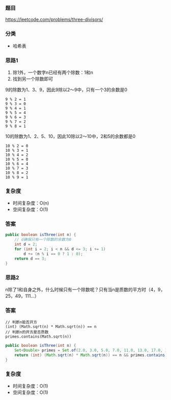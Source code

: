 ### 题目
https://leetcode.com/problems/three-divisors/

### 分类
* 哈希表

### 思路1
1. 除1外，一个数字n已经有两个除数：1和n
2. 找到另一个除数即可

9的除数为1、3、9，因此9除以2～9中，只有一个3的余数是0
```
9 % 2 = 1
9 % 3 = 0
9 % 4 = 1
9 % 5 = 4
9 % 6 = 3
9 % 7 = 2
9 % 8 = 1
```

10的除数为1、2、5、10，因此10除以2～10中，2和5的余数都是0
```
10 % 2 = 0
10 % 3 = 1
10 % 4 = 2
10 % 5 = 0
10 % 6 = 4
10 % 7 = 3
10 % 8 = 2
10 % 9 = 1
```

### 复杂度
* 时间复杂度：O(n)
* 空间复杂度：O(1)

### 答案
```java
public boolean isThree(int n) {
    // d确保只有一个除数的余数为0
    int d = 2;
    for (int i = 2; i < n && d <= 3; i += 1)
        d += (n % i == 0 ? 1 : 0);
    return d == 3;
}
```

### 思路2
n除了1和自身之外，什么时候只有一个除数呢？只有当n是质数的平方时（4，9，25，49，111...）

### 答案
```
// 判断n能否开方
(int) (Math.sqrt(n) * Math.sqrt(n)) == n
// 判断n的开方是否质数
primes.contains(Math.sqrt(n))
```
```java
public boolean isThree(int n) {
    Set<Double> primes = Set.of(2.0, 3.0, 5.0, 7.0, 11.0, 13.0, 17.0, 19.0, 23.0, 29.0, 31.0, 37.0, 41.0, 43.0, 47.0, 53.0, 59.0, 61.0, 67.0, 71.0, 73.0, 79.0, 83.0, 89.0, 97.0, 101.0);
    return (int) (Math.sqrt(n) * Math.sqrt(n)) == n && primes.contains(Math.sqrt(n));
}
```

### 复杂度
* 时间复杂度：O(1)
* 空间复杂度：O(1)
